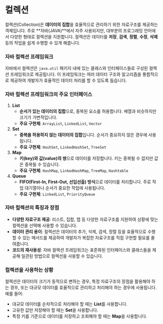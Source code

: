 # 컬렉션

컬렉션(Collection)은 **데이터의 집합**을 효율적으로 관리하기 위한 자료구조를 제공하는 객체입니다. 주로 **자바(JAVA)**에서 자주 사용되지만, 대부분의 프로그래밍 언어에서 다양한 형태로 컬렉션을 지원합니다. 컬렉션은 데이터를 **저장**, **검색**, **정렬**, **수정**, **삭제** 등의 작업을 쉽게 수행할 수 있게 해줍니다.

### 자바 컬렉션 프레임워크

자바에서 컬렉션은 `java.util` 패키지 내에 있는 클래스와 인터페이스들로 구성된 컬렉션 프레임워크로 제공됩니다. 이 프레임워크는 여러 데이터 구조와 알고리즘을 통합적으로 제공하여 개발자가 효율적인 데이터 처리를 할 수 있도록 돕습니다.

### 자바 컬렉션 프레임워크의 주요 인터페이스

1. **List**
    - **순서가 있는 데이터의 집합**으로, 중복된 요소를 허용합니다. 배열과 비슷하지만 크기가 가변적입니다.
    - **주요 구현체**: `ArrayList`, `LinkedList`, `Vector`
2. **Set**
    - **중복을 허용하지 않는 데이터의 집합**입니다. 순서가 중요하지 않은 경우에 사용됩니다.
    - **주요 구현체**: `HashSet`, `LinkedHashSet`, `TreeSet`
3. **Map**
    - **키(key)와 값(value)의 쌍**으로 데이터를 저장합니다. 키는 중복될 수 없지만 값은 중복될 수 있습니다.
    - **주요 구현체**: `HashMap`, `LinkedHashMap`, `TreeMap`, `Hashtable`
4. **Queue**
    - **FIFO(First-In, First-Out, 선입선출) 방식**으로 데이터를 처리합니다. 주로 작업 대기열이나 순서가 중요한 작업에 사용됩니다.
    - **주요 구현체**: `LinkedList`, `PriorityQueue`

### 자바 컬렉션의 특징과 장점

- **다양한 자료구조 제공**: 리스트, 집합, 맵 등 다양한 자료구조를 지원하여 상황에 맞는 컬렉션을 선택해 사용할 수 있습니다.
- **데이터 관리 용이**: 컬렉션은 데이터의 추가, 삭제, 검색, 정렬 등을 효율적으로 수행할 수 있는 메서드를 제공하여 개발자가 복잡한 자료구조를 직접 구현할 필요를 줄여줍니다.
- **코드의 재사용성**: 자바 컬렉션 프레임워크는 표준화된 인터페이스와 클래스들을 제공해 일관된 방법으로 컬렉션을 사용할 수 있습니다.

### 컬렉션을 사용하는 상황

컬렉션은 데이터의 크기가 동적으로 변하는 경우, 특정 자료구조의 장점을 활용해야 하는 경우, 또는 대규모 데이터를 효율적으로 관리하고 처리해야 하는 경우에 사용됩니다. 예를 들어:

- 대규모 데이터를 순차적으로 처리해야 할 때는 **List**를 사용합니다.
- 고유한 값만 저장해야 할 때는 **Set**을 사용합니다.
- 특정 키를 기준으로 데이터를 저장하고 조회해야 할 때는 **Map**을 사용합니다.